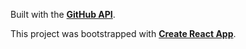 Built with the **[GitHub API](https://docs.github.com/en/rest)**.

This project was bootstrapped with **[Create React App](https://github.com/facebook/create-react-app)**.
